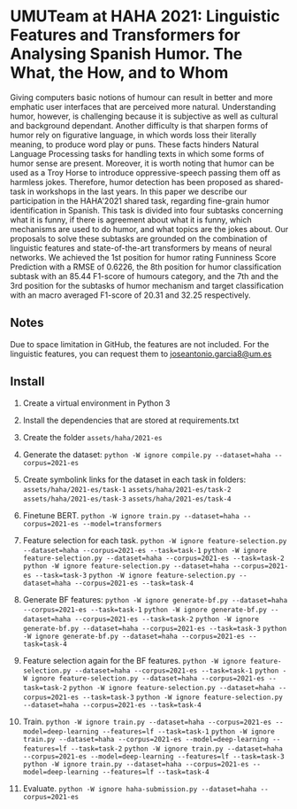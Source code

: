 # UMUTeam at HAHA 2021: Linguistic Features and Transformers for Analysing Spanish Humor. The What, the How, and to Whom
Giving computers basic notions of humour can result in better and more emphatic user interfaces that are perceived more natural. Understanding humor, however, is challenging because it is subjective as well as cultural and background dependant. Another difficulty is that sharpen forms of humor rely on figurative language, in which words loss their literally meaning, to produce word play or puns. These facts hinders Natural Language Processing tasks for handling texts in which some forms of humor sense are present. Moreover, it is worth noting that humor can be used as a Troy Horse to introduce oppressive-speech passing them off as harmless jokes. Therefore, humor detection has been proposed as shared-task in workshops in the last years. In this paper we describe our participation in the HAHA'2021 shared task, regarding fine-grain humor identification in Spanish. This task is divided into four subtasks concerning what it is funny, if there is agreement about what it is funny, which mechanisms are used to do humor, and what topics are the jokes about. Our proposals to solve these subtasks are grounded on the combination of linguistic features and state-of-the-art transformers by means of neural networks. We achieved the 1st position for humor rating Funniness Score Prediction with a RMSE of 0.6226, the 8th position for humor classification subtask with an 85.44 F1-score of humours category, and the 7th and the 3rd position for the subtasks of humor mechanism and target classification with an macro averaged F1-score of 20.31 and 32.25 respectively. 


## Notes
Due to space limitation in GitHub, the features are not included. For the linguistic features, you can request them to joseantonio.garcia8@um.es


## Install
1. Create a virtual environment in Python 3
2. Install the dependencies that are stored at requirements.txt
3. Create the folder 
    ```assets/haha/2021-es```
    
4. Generate the dataset: 
    ```python -W ignore compile.py --dataset=haha --corpus=2021-es```
    
5. Create symbolink links for the dataset in each task in folders:
    ```assets/haha/2021-es/task-1```
    ```assets/haha/2021-es/task-2```
    ```assets/haha/2021-es/task-3```
    ```assets/haha/2021-es/task-4```
    
6. Finetune BERT. 
    ```python -W ignore train.py --dataset=haha --corpus=2021-es --model=transformers```
    
7. Feature selection for each task. 
    ```python -W ignore feature-selection.py --dataset=haha --corpus=2021-es --task=task-1```
    ```python -W ignore feature-selection.py --dataset=haha --corpus=2021-es --task=task-2```
    ```python -W ignore feature-selection.py --dataset=haha --corpus=2021-es --task=task-3```
    ```python -W ignore feature-selection.py --dataset=haha --corpus=2021-es --task=task-4```
    
8. Generate BF features: 
    ```python -W ignore generate-bf.py --dataset=haha --corpus=2021-es --task=task-1```
    ```python -W ignore generate-bf.py --dataset=haha --corpus=2021-es --task=task-2```
    ```python -W ignore generate-bf.py --dataset=haha --corpus=2021-es --task=task-3```
    ```python -W ignore generate-bf.py --dataset=haha --corpus=2021-es --task=task-4```
    
9. Feature selection again for the BF features. 
    ```python -W ignore feature-selection.py --dataset=haha --corpus=2021-es --task=task-1```
    ```python -W ignore feature-selection.py --dataset=haha --corpus=2021-es --task=task-2```
    ```python -W ignore feature-selection.py --dataset=haha --corpus=2021-es --task=task-3```
    ```python -W ignore feature-selection.py --dataset=haha --corpus=2021-es --task=task-4```
    
10. Train. 
    ```python -W ignore train.py --dataset=haha --corpus=2021-es --model=deep-learning --features=lf --task=task-1```
    ```python -W ignore train.py --dataset=haha --corpus=2021-es --model=deep-learning --features=lf --task=task-2```
    ```python -W ignore train.py --dataset=haha --corpus=2021-es --model=deep-learning --features=lf --task=task-3```
    ```python -W ignore train.py --dataset=haha --corpus=2021-es --model=deep-learning --features=lf --task=task-4```
    
11. Evaluate. 
    ```python -W ignore haha-submission.py --dataset=haha --corpus=2021-es```
